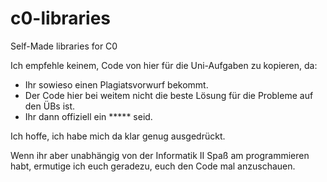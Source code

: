 # c0-libraries
Self-Made libraries for C0

Ich empfehle keinem, Code von hier für die Uni-Aufgaben zu kopieren, da:
 - Ihr sowieso einen Plagiatsvorwurf bekommt.
 - Der Code hier bei weitem nicht die beste Lösung für die Probleme auf den ÜBs ist.
 - Ihr dann offiziell ein \*\*\*\*\* seid.

Ich hoffe, ich habe mich da klar genug ausgedrückt.

Wenn ihr aber unabhängig von der Informatik II Spaß am programmieren habt, ermutige ich euch geradezu, euch den Code mal anzuschauen. 
